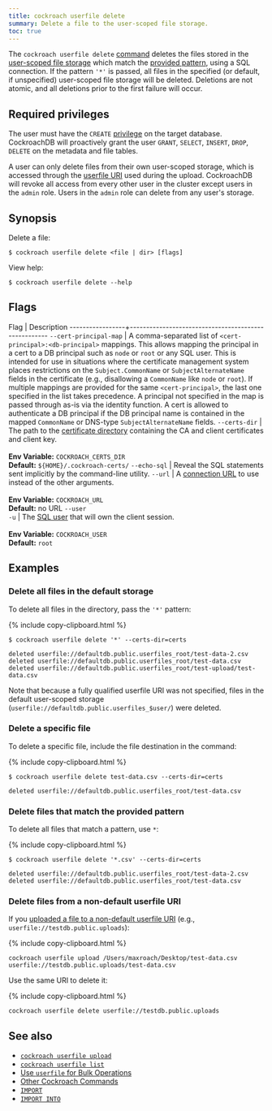 ```yaml
---
title: cockroach userfile delete
summary: Delete a file to the user-scoped file storage.
toc: true
---
```


 The `cockroach userfile delete` [command](cockroach-commands.html) deletes the files stored in the [user-scoped file storage](use-userfile-for-bulk-operations.html) which match the [provided pattern](cockroach-userfile-upload.html#file-destination), using a SQL connection. If the pattern `'*'` is passed, all files in the specified (or default, if unspecified) user-scoped file storage will be deleted. Deletions are not atomic, and all deletions prior to the first failure will occur.

## Required privileges

The user must have the `CREATE` [privilege](authorization.html#assign-privileges) on the target database. CockroachDB will proactively grant the user `GRANT`, `SELECT`, `INSERT`, `DROP`, `DELETE` on the metadata and file tables.

A user can only delete files from their own user-scoped storage, which is accessed through the [userfile URI](cockroach-userfile-upload.html#file-destination) used during the upload. CockroachDB will revoke all access from every other user in the cluster except users in the `admin` role. Users in the `admin` role can delete from any user's storage.

## Synopsis

Delete a file:

~~~ shell
$ cockroach userfile delete <file | dir> [flags]
~~~

View help:

~~~ shell
$ cockroach userfile delete --help
~~~

## Flags

 Flag            | Description
-----------------+-----------------------------------------------------
`--cert-principal-map` | A comma-separated list of `<cert-principal>:<db-principal>` mappings. This allows mapping the principal in a cert to a DB principal such as `node` or `root` or any SQL user. This is intended for use in situations where the certificate management system places restrictions on the `Subject.CommonName` or `SubjectAlternateName` fields in the certificate (e.g., disallowing a `CommonName` like `node` or `root`). If multiple mappings are provided for the same `<cert-principal>`, the last one specified in the list takes precedence. A principal not specified in the map is passed through as-is via the identity function. A cert is allowed to authenticate a DB principal if the DB principal name is contained in the mapped `CommonName` or DNS-type `SubjectAlternateName` fields.
`--certs-dir`    | The path to the [certificate directory](cockroach-cert.html) containing the CA and client certificates and client key.<br><br>**Env Variable:** `COCKROACH_CERTS_DIR`<br>**Default:** `${HOME}/.cockroach-certs/`
`--echo-sql`     | Reveal the SQL statements sent implicitly by the command-line utility.
`--url`          | A [connection URL](connection-parameters.html#connect-using-a-url) to use instead of the other arguments.<br><br>**Env Variable:** `COCKROACH_URL`<br>**Default:** no URL
`--user`<br>`-u` | The [SQL user](create-user.html) that will own the client session.<br><br>**Env Variable:** `COCKROACH_USER`<br>**Default:** `root`

## Examples

### Delete all files in the default storage

To delete all files in the directory, pass the `'*'` pattern:

{% include copy-clipboard.html %}
~~~ shell
$ cockroach userfile delete '*' --certs-dir=certs
~~~

~~~
deleted userfile://defaultdb.public.userfiles_root/test-data-2.csv
deleted userfile://defaultdb.public.userfiles_root/test-data.csv
deleted userfile://defaultdb.public.userfiles_root/test-upload/test-data.csv
~~~

Note that because a fully qualified userfile URI was not specified, files in the default user-scoped storage (`userfile://defaultdb.public.userfiles_$user/`) were deleted.

### Delete a specific file

To delete a specific file, include the file destination in the command:

{% include copy-clipboard.html %}
~~~ shell
$ cockroach userfile delete test-data.csv --certs-dir=certs
~~~

~~~
deleted userfile://defaultdb.public.userfiles_root/test-data.csv
~~~

### Delete files that match the provided pattern

To delete all files that match a pattern, use `*`:

{% include copy-clipboard.html %}
~~~ shell
$ cockroach userfile delete '*.csv' --certs-dir=certs
~~~

~~~
deleted userfile://defaultdb.public.userfiles_root/test-data-2.csv
deleted userfile://defaultdb.public.userfiles_root/test-data.csv
~~~

### Delete files from a non-default userfile URI

If you [uploaded a file to a non-default userfile URI](cockroach-userfile-upload.html#upload-a-file-to-a-non-default-userfile-uri) (e.g., `userfile://testdb.public.uploads`):

{% include copy-clipboard.html %}
~~~ shell
cockroach userfile upload /Users/maxroach/Desktop/test-data.csv userfile://testdb.public.uploads/test-data.csv
~~~

Use the same URI to delete it:

{% include copy-clipboard.html %}
~~~ shell
cockroach userfile delete userfile://testdb.public.uploads
~~~

## See also

- [`cockroach userfile upload`](cockroach-userfile-upload.html)
- [`cockroach userfile list`](cockroach-userfile-list.html)
- [Use `userfile` for Bulk Operations](use-userfile-for-bulk-operations.html)
- [Other Cockroach Commands](cockroach-commands.html)
- [`IMPORT`](import.html)
- [`IMPORT INTO`](import-into.html)
